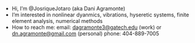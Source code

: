 - Hi, I’m @JosriqueJotaro (aka Dani Agramonte)
- I’m interested in nonlinear dyanmics, vibrations, hyseretic systems, finite element analysis, numerical methods
- How to reach me:
  email: dagramonte3@gatech.edu (work) or dn.agramonte@gmail.com (personal)
  phone: 404-889-7005

<!---
JosriqueJotaro/JosriqueJotaro is a ✨ special ✨ repository because its `README.md` (this file) appears on your GitHub profile.
You can click the Preview link to take a look at your changes.
--->
